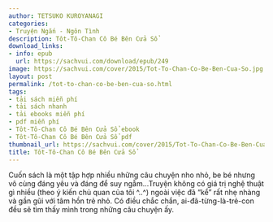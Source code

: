 ```yaml
---
author: TETSUKO KUROYANAGI
categories:
- Truyện Ngắn - Ngôn Tình
description: Tôt-Tô-Chan Cô Bé Bên Cửa Sổ
download_links:
- info: epub
  url: https://sachvui.com/download/epub/249
image: https://sachvui.com/cover/2015/Tot-To-Chan-Co-Be-Ben-Cua-So.jpg
layout: post
permalink: /tot-to-chan-co-be-ben-cua-so.html
tags:
- tải sách miễn phí
- tải sách nhanh
- tải ebooks miễn phí
- pdf miễn phí
- Tôt-Tô-Chan Cô Bé Bên Cửa Sổ ebook
- Tôt-Tô-Chan Cô Bé Bên Cửa Sổ pdf
thumbnail_url: https://sachvui.com/cover/2015/Tot-To-Chan-Co-Be-Ben-Cua-So.jpg
title: Tôt-Tô-Chan Cô Bé Bên Cửa Sổ
---
```


 <div class="item-desc text-justify"> Cuốn sách là một tập hợp nhiều những câu chuyện nho nhỏ, be bé nhưng vô cùng đáng yêu và đáng để suy ngẫm…Truyện không có giá trị nghệ thuật gì nhiều (theo ý kiến chủ quan của tôi ^..^) ngoài việc đã “kể” rất nhẹ nhàng và gần gũi với tâm hồn trẻ nhỏ. Có điều chắc chắn, ai-đã-từng-là-trẻ-con đều sẽ tìm thấy mình trong những câu chuyện ấy. </div>